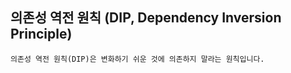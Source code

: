 ## 의존성 역전 원칙 (DIP, Dependency Inversion Principle)
```
의존성 역전 원칙(DIP)은 변화하기 쉬운 것에 의존하지 말라는 원칙입니다.
```